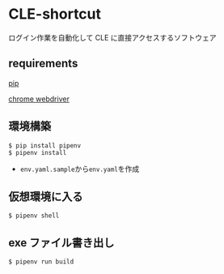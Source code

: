 # CLE-shortcut

ログイン作業を自動化して CLE に直接アクセスするソフトウェア

## requirements

[pip](https://pip.pypa.io/en/stable/installation/)

[chrome webdriver](https://chromedriver.chromium.org/downloads)

## 環境構築

```
$ pip install pipenv
$ pipenv install
```

- `env.yaml.sample`から`env.yaml`を作成

## 仮想環境に入る

```
$ pipenv shell
```

## exe ファイル書き出し

```
$ pipenv run build
```

